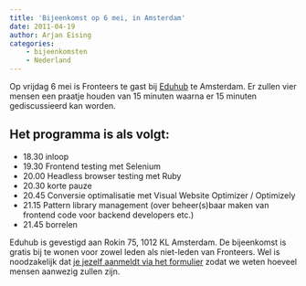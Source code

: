 ```yaml
---
title: 'Bijeenkomst op 6 mei, in Amsterdam'
date: 2011-04-19
author: Arjan Eising
categories:
    - bijeenkomsten
    - Nederland
---
```


Op vrijdag 6 mei is Fronteers te gast bij [Eduhub](http://eduhub.nl) te Amsterdam. Er zullen vier mensen een praatje houden van 15 minuten waarna er 15 minuten gediscussieerd kan worden.

## Het programma is als volgt:

-   18.30 inloop
-   19.30 Frontend testing met Selenium
-   20.00 Headless browser testing met Ruby
-   20.30 korte pauze
-   20.45 Conversie optimalisatie met Visual Website Optimizer / Optimizely
-   21.15 Pattern library management (over beheer(s)baar maken van frontend code voor backend developers etc.)
-   21.45 borrelen

Eduhub is gevestigd aan Rokin 75, 1012 KL Amsterdam. De bijeenkomst is gratis bij te wonen voor zowel leden als niet-leden van Fronteers. Wel is noodzakelijk dat [je jezelf aanmeldt via het formulier](/bijeenkomsten/2011/eduhub#formulier-1) zodat we weten hoeveel mensen aanwezig zullen zijn.
